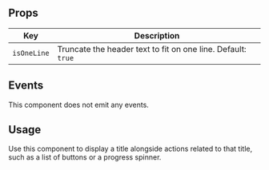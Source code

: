 ## Props

| Key         | Description                                                  |
| ----------- | ------------------------------------------------------------ |
| `isOneLine` | Truncate the header text to fit on one line. Default: `true` |

## Events

This component does not emit any events.

## Usage

Use this component to display a title alongside actions related to that title, such as a list of buttons or a progress spinner.
